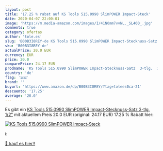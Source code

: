 ```yaml
---
layout: post
title: '17.25 % rabat auf KS Tools 515.0990 SlimPOWER Impact-Steck'
date: 2020-04-07 22:00:01
image: 'https://m.media-amazon.com/images/I/41N0mm7vvNL._SL400_.jpg'
comments: true
category: ofertas
author: 'tole.es'
slug: 'B00B3I8REY-de KS Tools 515.0990 SlimPOWER Impact-Stecknuss-Satz 3-tlg. 1/2"'
sku: 'B00B3I8REY-de'
actualPrice: 20.0 EUR
currency: EUR
price: 20.0
comparePrice: 24.17 EUR
prodname: 'KS Tools 515.0990 SlimPOWER Impact-Stecknuss-Satz  3-tlg.  1/2"'
country: 'de'
flag: '🇩🇪'
brand: ''
buyurl: 'https://www.amazon.de/dp/B00B3I8REY/?tag=tolees0ca-21'
descuento: '17.25'
average: '20.0'
---
```


Es gibt ein [KS Tools 515.0990 SlimPOWER Impact-Stecknuss-Satz  3-tlg.  1/2"](https://www.amazon.de/dp/B00B3I8REY/?tag=tolees0ca-21) mit aktuellem Preis 20.0 EUR (original: 24.17 EUR) 17.25 % Rabatt hier:

[![KS Tools 515.0990 SlimPOWER Impact-Steck](https://m.media-amazon.com/images/I/41N0mm7vvNL._SL400_.jpg)](https://www.amazon.de/dp/B00B3I8REY/?tag=tolees0ca-21)

ℹ️:


[🛒 kauf es hier!!](https://www.amazon.de/dp/B00B3I8REY/?tag=tolees0ca-21)
